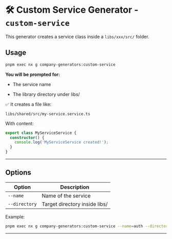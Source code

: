 # 🛠️ Custom Service Generator - `custom-service`

This generator creates a service class inside a `libs/xxx/src/` folder.

## Usage

```bash
pnpm exec nx g company-generators:custom-service
```
**You will be prompted for:**

- The service name

- The library directory under libs/

✅ It creates a file like:

```
libs/shared/src/my-service.service.ts
```
With content:
```ts
export class MyServiceService {
  constructor() {
    console.log('MyServiceService created!');
  }
}
```
---

## Options

| Option	    | Description	 |
| -------- | ------- |
| `--name`	  | Name of the service |
| `--directory`	 | Target directory inside libs/ |

Example:

```bash
pnpm exec nx g company-generators:custom-service --name=auth --directory=core-utils
```

---

